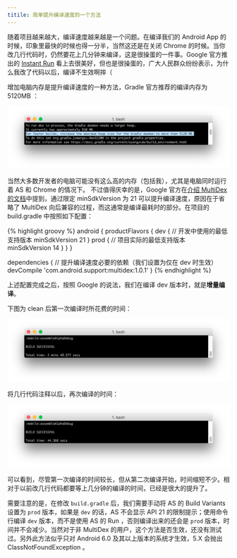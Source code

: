 ```yaml
---
titile: 简单提升编译速度的一个方法
---
```


随着项目越来越大，编译速度越来越是一个问题。在编译我们的 Android App 的时候，印象里最快的时候也得一分半，当然这还是在关闭 Chrome 的时候。当你改几行代码时，仍然要花上几分钟来编译，这是很操蛋的一件事。Google 官方推出的 [Instant Run](https://developer.android.com/studio/run/index.html#instant-run "Instant Run") 看上去很美好，但也是很操蛋的，广大人民群众纷纷表示，为什么我改了代码以后，编译不生效啊摔（

增加电脑内存是提升编译速度的一种方法，Gradle 官方推荐的编译内存为 5120MB ：

![5120MB](/assets/img/2016-07-07-5120MB.png "5120MB")

当然大多数开发者的电脑可能没有这么高的内存（包括我），尤其是电脑同时运行着 AS 和 Chrome 的情况下。 不过值得庆幸的是，Google 官方在[介绍 MultiDex 的文档](https://developer.android.com/studio/build/multidex.html#dev-build "Optimizing Multidex Development Builds")中提到，通过限定 minSdkVersion 为 21 可以提升编译速度，原因在于省略了 MultiDex 向后兼容的过程，而这通常是编译最耗时的部分。在项目的 build.gradle 中按照如下配置：

{% highlight groovy %}
android {
    productFlavors {
        dev {
            // 开发中使用的最低支持版本
            minSdkVersion 21
        }
        prod {
            // 项目实际的最低支持版本
            minSdkVersion 14
        }
    }
}

dependencies {
    // 提升编译速度必要的依赖（我们设置为仅在 dev 时生效）
    devCompile 'com.android.support:multidex:1.0.1'
} {% endhighlight %}

上述配置完成之后，按照 Google 的说法，我们在编译 dev 版本时，就是**增量编译**。

下图为 clean 后第一次编译时所花费的时间：

![First](/assets/img/2016-07-07-First.png "First")

将几行代码注释以后，再次编译的时间：

![Second](/assets/img/2016-07-07-Second.png "Second")

可以看到，尽管第一次编译的时间较长，但从第二次编译开始，时间缩短不少。相对于以前改几行代码都要等上几分钟的编译的时间，已经是很大的提升了。

需要注意的是，在修改 `build.gradle` 后，我们需要手动将 AS 的 Build Variants 设置为 `prod` 版本，如果是 `dev` 的话，AS 不会显示 API 21 的限制提示；使用命令行编译 `dev` 版本，而不是使用 AS 的 Run ，否则编译出来的还会是 `prod` 版本，时间并不会减少。当然对于非 MultiDex 的用户，这个方法是否生效，还没有测试过。另外此方法似乎只对 Android 6.0 及其以上版本的系统才生效，5.X 会抛出 ClassNotFoundException 。